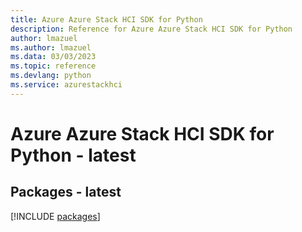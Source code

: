 ```yaml
---
title: Azure Azure Stack HCI SDK for Python
description: Reference for Azure Azure Stack HCI SDK for Python
author: lmazuel
ms.author: lmazuel
ms.data: 03/03/2023
ms.topic: reference
ms.devlang: python
ms.service: azurestackhci
---
```

# Azure Azure Stack HCI SDK for Python - latest
## Packages - latest
[!INCLUDE [packages](azure-stack-hci-index.md)]